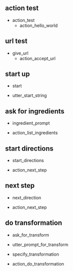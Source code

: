 ## action test
* action_test
  - action_hello_world

## url test
* give_url
  - action_accept_url

## start up
* start
 - utter_start_string

## ask for ingredients
* ingredient_prompt
 - action_list_ingredients

## start directions
* start_directions
 - action_next_step

## next step
* next_direction
 - action_next_step

## do transformation
* ask_for_transform
- utter_prompt_for_transform
* specify_transformation
- action_do_transformation
